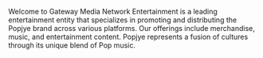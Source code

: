 Welcome to Gateway Media Network Entertainment is a leading entertainment entity that specializes in promoting and distributing the Popjye brand across various platforms. Our offerings include merchandise, music, and entertainment content. Popjye represents a fusion of cultures through its unique blend of Pop music.
